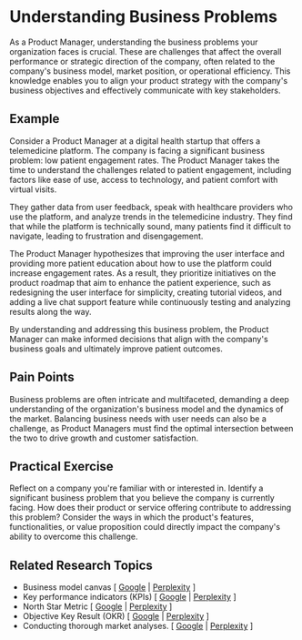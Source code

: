 # Understanding Business Problems

As a Product Manager, understanding the business problems your organization faces is crucial. These are challenges that affect the overall performance or strategic direction of the company, often related to the company's business model, market position, or operational efficiency. This knowledge enables you to align your product strategy with the company's business objectives and effectively communicate with key stakeholders.

## Example

Consider a Product Manager at a digital health startup that offers a telemedicine platform. The company is facing a significant business problem: low patient engagement rates. The Product Manager takes the time to understand the challenges related to patient engagement, including factors like ease of use, access to technology, and patient comfort with virtual visits.

They gather data from user feedback, speak with healthcare providers who use the platform, and analyze trends in the telemedicine industry. They find that while the platform is technically sound, many patients find it difficult to navigate, leading to frustration and disengagement.

The Product Manager hypothesizes that improving the user interface and providing more patient education about how to use the platform could increase engagement rates. As a result, they prioritize initiatives on the product roadmap that aim to enhance the patient experience, such as redesigning the user interface for simplicity, creating tutorial videos, and adding a live chat support feature while continuously testing and analyzing results along the way.

By understanding and addressing this business problem, the Product Manager can make informed decisions that align with the company's business goals and ultimately improve patient outcomes.

## Pain Points

Business problems are often intricate and multifaceted, demanding a deep understanding of the organization's business model and the dynamics of the market. Balancing business needs with user needs can also be a challenge, as Product Managers must find the optimal intersection between the two to drive growth and customer satisfaction.

## Practical Exercise

Reflect on a company you're familiar with or interested in. Identify a significant business problem that you believe the company is currently facing. How does their product or service offering contribute to addressing this problem? Consider the ways in which the product's features, functionalities, or value proposition could directly impact the company's ability to overcome this challenge.

## Related Research Topics

* Business model canvas \[ [Google](https://www.google.com/search?q=Business%20model%20canvas%20in%20product%20management) | [Perplexity](https://www.perplexity.ai/?q=Business%20model%20canvas%20in%20product%20management) ]
* Key performance indicators (KPIs) \[ [Google](https://www.google.com/search?q=Key%20performance%20indicators%20%28KPIs%29%20in%20product%20management) | [Perplexity](https://www.perplexity.ai/?q=Key%20performance%20indicators%20%28KPIs%29%20in%20product%20management) ]
* North Star Metric \[ [Google](https://www.google.com/search?q=North%20Star%20Metric%20in%20product%20management) | [Perplexity](https://www.perplexity.ai/?q=North%20Star%20Metric%20in%20product%20management) ]
* Objective Key Result (OKR) \[ [Google](https://www.google.com/search?q=Objective%20Key%20Result%20%28OKR%29%20in%20product%20management) | [Perplexity](https://www.perplexity.ai/?q=Objective%20Key%20Result%20%28OKR%29%20in%20product%20management) ]
* Conducting thorough market analyses. \[ [Google](https://www.google.com/search?q=Conducting%20thorough%20market%20analyses.%20in%20product%20management) | [Perplexity](https://www.perplexity.ai/?q=Conducting%20thorough%20market%20analyses.%20in%20product%20management) ]
